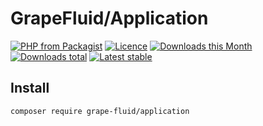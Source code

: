 # GrapeFluid/Application

[![PHP from Packagist](https://img.shields.io/packagist/php-v/grape-fluid/application.svg?style=flat-square)](https://packagist.org/packages/grape-fluid/application)
[![Licence](https://img.shields.io/packagist/l/grape-fluid/application.svg?style=flat-square)](https://packagist.org/packages/grape-fluid/application)
[![Downloads this Month](https://img.shields.io/packagist/dm/grape-fluid/application.svg?style=flat-square)](https://packagist.org/packages/grape-fluid/application)
[![Downloads total](https://img.shields.io/packagist/dt/grape-fluid/application.svg?style=flat-square)](https://packagist.org/packages/grape-fluid/application)
[![Latest stable](https://img.shields.io/packagist/v/grape-fluid/application.svg?style=flat-square)](https://packagist.org/packages/grape-fluid/application)


## Install

```
composer require grape-fluid/application
```
